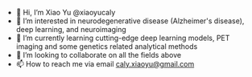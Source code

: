 - 👋 Hi, I’m Xiao Yu @xiaoyucaly
- 👀 I’m interested in neurodegenerative disease (Alzheimer's disease), deep learning, and neuroimaging
- 🌱 I’m currently learning cutting-edge deep learning models, PET imaging and some genetics related analytical methods
- 💞️ I’m looking to collaborate on all the fields above
- 📫 How to reach me via email caly.xiaoyu@gmail.com

<!---
xiaoyucaly/xiaoyucaly is a ✨ special ✨ repository because its `README.md` (this file) appears on your GitHub profile.
You can click the Preview link to take a look at your changes.
--->
